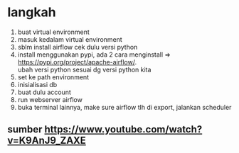 # langkah
1. buat virtual environment
2. masuk kedalam virtual environment
3. sblm install airflow cek dulu versi python
4. install menggunakan pypi, ada 2 cara menginstall => https://pypi.org/project/apache-airflow/. <br> ubah versi python sesuai dg versi python kita
5. set ke path environment
6. inisialisasi db
7. buat dulu account
8. run webserver airflow
9. buka terminal lainnya, make sure airflow tlh di export, jalankan scheduler
## sumber https://www.youtube.com/watch?v=K9AnJ9_ZAXE